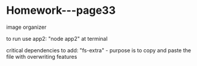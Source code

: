 # Homework---page33
image organizer

to run use app2: "node app2" at terminal

critical dependencies to add: "fs-extra" - purpose is to copy and paste the file with overwriting features
